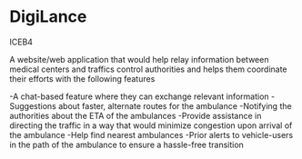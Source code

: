 # DigiLance
ICEB4

A website/web application that would help relay information between medical centers and traffics control authorities and helps them coordinate their efforts with the following features

-A chat-based feature where they can exchange relevant information
-Suggestions about faster, alternate routes for the ambulance
-Notifying the authorities about the ETA of the ambulances
-Provide assistance in directing the traffic in a way that would minimize congestion upon arrival of the ambulance
-Help find nearest ambulances
-Prior alerts to vehicle-users in the path of the ambulance to ensure a hassle-free transition

